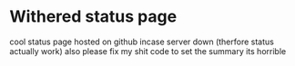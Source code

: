 # Withered status page
cool status page hosted on github incase server down (therfore status actually work)
also please fix my shit code to set the summary its horrible

